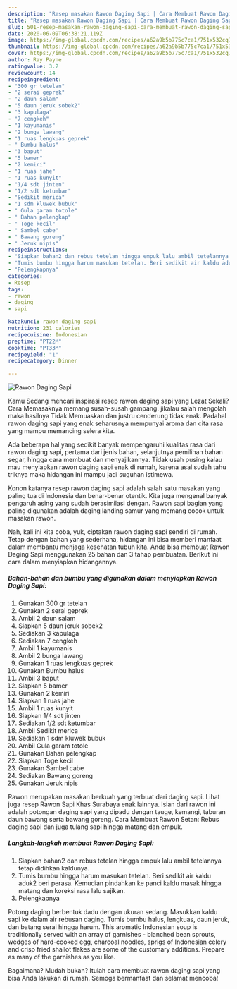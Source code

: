```yaml
---
description: "Resep masakan Rawon Daging Sapi | Cara Membuat Rawon Daging Sapi Yang Sedap"
title: "Resep masakan Rawon Daging Sapi | Cara Membuat Rawon Daging Sapi Yang Sedap"
slug: 501-resep-masakan-rawon-daging-sapi-cara-membuat-rawon-daging-sapi-yang-sedap
date: 2020-06-09T06:38:21.119Z
image: https://img-global.cpcdn.com/recipes/a62a9b5b775c7ca1/751x532cq70/rawon-daging-sapi-foto-resep-utama.jpg
thumbnail: https://img-global.cpcdn.com/recipes/a62a9b5b775c7ca1/751x532cq70/rawon-daging-sapi-foto-resep-utama.jpg
cover: https://img-global.cpcdn.com/recipes/a62a9b5b775c7ca1/751x532cq70/rawon-daging-sapi-foto-resep-utama.jpg
author: Ray Payne
ratingvalue: 3.2
reviewcount: 14
recipeingredient:
- "300 gr tetelan"
- "2 serai geprek"
- "2 daun salam"
- "5 daun jeruk sobek2"
- "3 kapulaga"
- "7 cengkeh"
- "1 kayumanis"
- "2 bunga lawang"
- "1 ruas lengkuas geprek"
- " Bumbu halus"
- "3 baput"
- "5 bamer"
- "2 kemiri"
- "1 ruas jahe"
- "1 ruas kunyit"
- "1/4 sdt jinten"
- "1/2 sdt ketumbar"
- "Sedikit merica"
- "1 sdm kluwek bubuk"
- " Gula garam totole"
- " Bahan pelengkap"
- " Toge kecil"
- " Sambel cabe"
- " Bawang goreng"
- " Jeruk nipis"
recipeinstructions:
- "Siapkan bahan2 dan rebus tetelan hingga empuk lalu ambil tetelannya tetap didihkan kaldunya."
- "Tumis bumbu hingga harum masukan tetelan. Beri sedikit air kaldu aduk2 beri perasa. Kemudian pindahkan ke panci kaldu masak hingga matang dan koreksi rasa lalu sajikan."
- "Pelengkapnya"
categories:
- Resep
tags:
- rawon
- daging
- sapi

katakunci: rawon daging sapi 
nutrition: 231 calories
recipecuisine: Indonesian
preptime: "PT22M"
cooktime: "PT33M"
recipeyield: "1"
recipecategory: Dinner

---
```



![Rawon Daging Sapi](https://img-global.cpcdn.com/recipes/a62a9b5b775c7ca1/751x532cq70/rawon-daging-sapi-foto-resep-utama.jpg)

Kamu Sedang mencari inspirasi resep rawon daging sapi yang Lezat Sekali? Cara Memasaknya memang susah-susah gampang. jikalau salah mengolah maka hasilnya Tidak Memuaskan dan justru cenderung tidak enak. Padahal rawon daging sapi yang enak seharusnya mempunyai aroma dan cita rasa yang mampu memancing selera kita.

Ada beberapa hal yang sedikit banyak mempengaruhi kualitas rasa dari rawon daging sapi, pertama dari jenis bahan, selanjutnya pemilihan bahan segar, hingga cara membuat dan menyajikannya. Tidak usah pusing kalau mau menyiapkan rawon daging sapi enak di rumah, karena asal sudah tahu triknya maka hidangan ini mampu jadi suguhan istimewa.

Konon katanya resep rawon daging sapi adalah salah satu masakan yang paling tua di Indonesia dan benar-benar otentik. Kita juga mengenal banyak pengaruh asing yang sudah berasimilasi dengan. Rawon sapi bagian yang paling digunakan adalah daging landing samur yang memang cocok untuk masakan rawon.


Nah, kali ini kita coba, yuk, ciptakan rawon daging sapi sendiri di rumah. Tetap dengan bahan yang sederhana, hidangan ini bisa memberi manfaat dalam membantu menjaga kesehatan tubuh kita. Anda bisa membuat Rawon Daging Sapi menggunakan 25 bahan dan 3 tahap pembuatan. Berikut ini cara dalam menyiapkan hidangannya.

<!--inarticleads1-->

##### Bahan-bahan dan bumbu yang digunakan dalam menyiapkan Rawon Daging Sapi:

1. Gunakan 300 gr tetelan
1. Gunakan 2 serai geprek
1. Ambil 2 daun salam
1. Siapkan 5 daun jeruk sobek2
1. Sediakan 3 kapulaga
1. Sediakan 7 cengkeh
1. Ambil 1 kayumanis
1. Ambil 2 bunga lawang
1. Gunakan 1 ruas lengkuas geprek
1. Gunakan  Bumbu halus
1. Ambil 3 baput
1. Siapkan 5 bamer
1. Gunakan 2 kemiri
1. Siapkan 1 ruas jahe
1. Ambil 1 ruas kunyit
1. Siapkan 1/4 sdt jinten
1. Sediakan 1/2 sdt ketumbar
1. Ambil Sedikit merica
1. Sediakan 1 sdm kluwek bubuk
1. Ambil  Gula garam totole
1. Gunakan  Bahan pelengkap
1. Siapkan  Toge kecil
1. Gunakan  Sambel cabe
1. Sediakan  Bawang goreng
1. Gunakan  Jeruk nipis


Rawon merupakan masakan berkuah yang terbuat dari daging sapi. Lihat juga resep Rawon Sapi Khas Surabaya enak lainnya. Isian dari rawon ini adalah potongan daging sapi yang dipadu dengan tauge, kemangi, taburan daun bawang serta bawang goreng. Cara Membuat Rawon Setan: Rebus daging sapi dan juga tulang sapi hingga matang dan empuk. 

<!--inarticleads2-->

##### Langkah-langkah membuat Rawon Daging Sapi:

1. Siapkan bahan2 dan rebus tetelan hingga empuk lalu ambil tetelannya tetap didihkan kaldunya.
1. Tumis bumbu hingga harum masukan tetelan. Beri sedikit air kaldu aduk2 beri perasa. Kemudian pindahkan ke panci kaldu masak hingga matang dan koreksi rasa lalu sajikan.
1. Pelengkapnya


Potong daging berbentuk dadu dengan ukuran sedang. Masukkan kaldu sapi ke dalam air rebusan daging. Tumis bumbu halus, lengkuas, daun jeruk, dan batang serai hingga harum. This aromatic Indonesian soup is traditionally served with an array of garnishes - blanched bean sprouts, wedges of hard-cooked egg, charcoal noodles, sprigs of Indonesian celery and crisp fried shallot flakes are some of the customary additions. Prepare as many of the garnishes as you like. 

Bagaimana? Mudah bukan? Itulah cara membuat rawon daging sapi yang bisa Anda lakukan di rumah. Semoga bermanfaat dan selamat mencoba!
